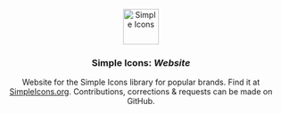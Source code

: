 <p align="center">
<a href="https://simpleicons.org/">
<img src="https://simpleicons.org/icons/simpleicons.svg" alt="Simple Icons" width=64 height=64>
</a>
<h3 align="center">Simple Icons: <em>Website</em></h3>
<p align="center">
Website for the Simple Icons library for popular brands. Find it at <a href="https://simpleicons.org">SimpleIcons.org</a>. Contributions, corrections & requests can be made on GitHub.</p>
</p>
